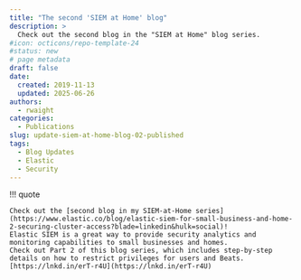 ```yaml
---
title: "The second 'SIEM at Home' blog"
description: >
  Check out the second blog in the "SIEM at Home" blog series.
#icon: octicons/repo-template-24
#status: new
# page metadata
draft: false
date:
  created: 2019-11-13
  updated: 2025-06-26
authors:
  - rwaight
categories:
  - Publications
slug: update-siem-at-home-blog-02-published
tags:
  - Blog Updates
  - Elastic
  - Security
---
```


<!--- https://www.linkedin.com/posts/waight_elastic-siem-for-small-business-and-home-activity-6600485808191401984-Ffyg?utm_source=share&utm_medium=member_desktop&rcm=ACoAAAax-g8BYMrLGPf5bJj2GY-2yGmSnbPhzzY --->

!!! quote

    Check out the [second blog in my SIEM-at-Home series](https://www.elastic.co/blog/elastic-siem-for-small-business-and-home-2-securing-cluster-access?blade=linkedin&hulk=social)! 
    Elastic SIEM is a great way to provide security analytics and monitoring capabilities to small businesses and homes. 
    Check out Part 2 of this blog series, which includes step-by-step details on how to restrict privileges for users and Beats. [https://lnkd.in/erT-r4U](https://lnkd.in/erT-r4U)

<!--- https://www.elastic.co/blog/elastic-siem-for-small-business-and-home-2-securing-cluster-access?blade=linkedin&hulk=social --->
<!--- https://www.elastic.co/blog/author/rob-waight --->
